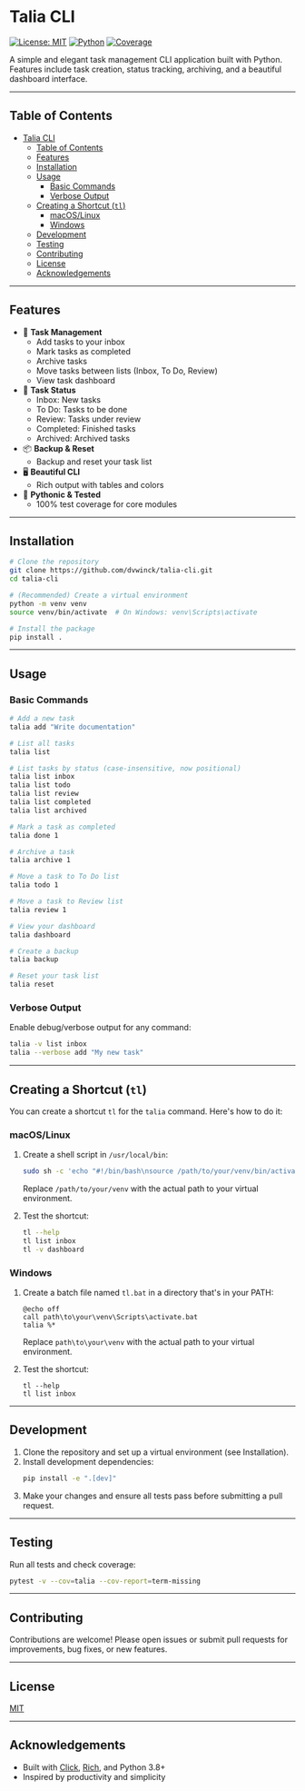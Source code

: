 # Talia CLI

[![License: MIT](https://img.shields.io/badge/License-MIT-yellow.svg)](LICENSE)
[![Python](https://img.shields.io/badge/python-3.8%2B-blue.svg)](https://www.python.org/downloads/)
[![Coverage](https://img.shields.io/badge/coverage-100%25-brightgreen.svg)](https://github.com/dvwinck/talia-cli)

A simple and elegant task management CLI application built with Python. Features include task creation, status tracking, archiving, and a beautiful dashboard interface.

---

## Table of Contents
- [Talia CLI](#talia-cli)
  - [Table of Contents](#table-of-contents)
  - [Features](#features)
  - [Installation](#installation)
  - [Usage](#usage)
    - [Basic Commands](#basic-commands)
    - [Verbose Output](#verbose-output)
  - [Creating a Shortcut (`tl`)](#creating-a-shortcut-tl)
    - [macOS/Linux](#macoslinux)
    - [Windows](#windows)
  - [Development](#development)
  - [Testing](#testing)
  - [Contributing](#contributing)
  - [License](#license)
  - [Acknowledgements](#acknowledgements)

---

## Features

- 📝 **Task Management**
  - Add tasks to your inbox
  - Mark tasks as completed
  - Archive tasks
  - Move tasks between lists (Inbox, To Do, Review)
  - View task dashboard
- 🔄 **Task Status**
  - Inbox: New tasks
  - To Do: Tasks to be done
  - Review: Tasks under review
  - Completed: Finished tasks
  - Archived: Archived tasks
- 📦 **Backup & Reset**
  - Backup and reset your task list
- 🖥️ **Beautiful CLI**
  - Rich output with tables and colors
- 🐍 **Pythonic & Tested**
  - 100% test coverage for core modules

---

## Installation

```bash
# Clone the repository
git clone https://github.com/dvwinck/talia-cli.git
cd talia-cli

# (Recommended) Create a virtual environment
python -m venv venv
source venv/bin/activate  # On Windows: venv\Scripts\activate

# Install the package
pip install .
```

---

## Usage

### Basic Commands

```bash
# Add a new task
talia add "Write documentation"

# List all tasks
talia list

# List tasks by status (case-insensitive, now positional)
talia list inbox
talia list todo
talia list review
talia list completed
talia list archived

# Mark a task as completed
talia done 1

# Archive a task
talia archive 1

# Move a task to To Do list
talia todo 1

# Move a task to Review list
talia review 1

# View your dashboard
talia dashboard

# Create a backup
talia backup

# Reset your task list
talia reset
```

### Verbose Output

Enable debug/verbose output for any command:

```bash
talia -v list inbox
talia --verbose add "My new task"
```

---

## Creating a Shortcut (`tl`)

You can create a shortcut `tl` for the `talia` command. Here's how to do it:

### macOS/Linux

1. Create a shell script in `/usr/local/bin`:
   ```bash
   sudo sh -c 'echo "#!/bin/bash\nsource /path/to/your/venv/bin/activate\ntalia \"\$@\"" > /usr/local/bin/tl && chmod +x /usr/local/bin/tl'
   ```
   Replace `/path/to/your/venv` with the actual path to your virtual environment.

2. Test the shortcut:
   ```bash
   tl --help
   tl list inbox
   tl -v dashboard
   ```

### Windows

1. Create a batch file named `tl.bat` in a directory that's in your PATH:
   ```batch
   @echo off
   call path\to\your\venv\Scripts\activate.bat
   talia %*
   ```
   Replace `path\to\your\venv` with the actual path to your virtual environment.

2. Test the shortcut:
   ```batch
   tl --help
   tl list inbox
   ```

---

## Development

1. Clone the repository and set up a virtual environment (see Installation).
2. Install development dependencies:
   ```bash
   pip install -e ".[dev]"
   ```
3. Make your changes and ensure all tests pass before submitting a pull request.

---

## Testing

Run all tests and check coverage:

```bash
pytest -v --cov=talia --cov-report=term-missing
```

---

## Contributing

Contributions are welcome! Please open issues or submit pull requests for improvements, bug fixes, or new features.

---

## License

[MIT](LICENSE)

---

## Acknowledgements

- Built with [Click](https://click.palletsprojects.com/), [Rich](https://rich.readthedocs.io/), and Python 3.8+
- Inspired by productivity and simplicity 